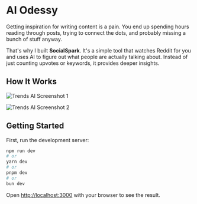# AI Odessy

Getting inspiration for writing content is a pain. You end up spending hours reading through posts, trying to connect the dots, and probably missing a bunch of stuff anyway.

That's why I built **SocialSpark**. It's a simple tool that watches Reddit for you and uses AI to figure out what people are actually talking about. Instead of just counting upvotes or keywords, it provides deeper insights.

## How It Works

![Trends AI Screenshot 1](./1.png)

![Trends AI Screenshot 2](./2.png)

## Getting Started

First, run the development server:

```sh
npm run dev
# or
yarn dev
# or
pnpm dev
# or
bun dev
```

Open [http://localhost:3000](http://localhost:3000) with your browser to see the result.
